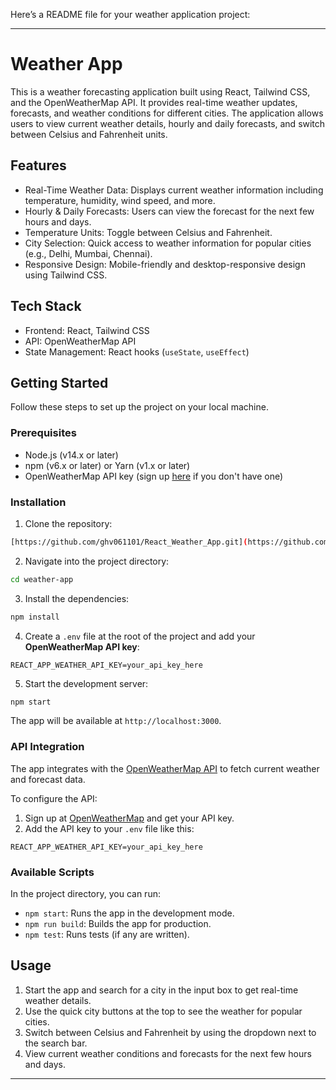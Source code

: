 Here’s a README file for your weather application project:

---

# Weather App

This is a weather forecasting application built using React, Tailwind CSS, and the OpenWeatherMap API. It provides real-time weather updates, forecasts, and weather conditions for different cities. The application allows users to view current weather details, hourly and daily forecasts, and switch between Celsius and Fahrenheit units.

## Features

- Real-Time Weather Data: Displays current weather information including temperature, humidity, wind speed, and more.
- Hourly & Daily Forecasts: Users can view the forecast for the next few hours and days.
- Temperature Units: Toggle between Celsius and Fahrenheit.
- City Selection: Quick access to weather information for popular cities (e.g., Delhi, Mumbai, Chennai).
- Responsive Design: Mobile-friendly and desktop-responsive design using Tailwind CSS.

## Tech Stack

- Frontend: React, Tailwind CSS
- API: OpenWeatherMap API
- State Management: React hooks (`useState`, `useEffect`)

## Getting Started

Follow these steps to set up the project on your local machine.

### Prerequisites

- Node.js (v14.x or later)
- npm (v6.x or later) or Yarn (v1.x or later)
- OpenWeatherMap API key (sign up [here](https://openweathermap.org/api) if you don't have one)

### Installation

1. Clone the repository:

```bash
[https://github.com/ghv061101/React_Weather_App.git](https://github.com/ghv061101/React_Weather_App.git)
```

2. Navigate into the project directory:

```bash
cd weather-app
```

3. Install the dependencies:

```bash
npm install
```

4. Create a `.env` file at the root of the project and add your **OpenWeatherMap API key**:

```env
REACT_APP_WEATHER_API_KEY=your_api_key_here
```

5. Start the development server:

```bash
npm start
```

The app will be available at `http://localhost:3000`.



### API Integration

The app integrates with the [OpenWeatherMap API](https://openweathermap.org/api) to fetch current weather and forecast data.

To configure the API:

1. Sign up at [OpenWeatherMap](https://openweathermap.org/) and get your API key.
2. Add the API key to your `.env` file like this:

```
REACT_APP_WEATHER_API_KEY=your_api_key_here
```

### Available Scripts

In the project directory, you can run:

- `npm start`: Runs the app in the development mode.
- `npm run build`: Builds the app for production.
- `npm test`: Runs tests (if any are written).

## Usage

1. Start the app and search for a city in the input box to get real-time weather details.
2. Use the quick city buttons at the top to see the weather for popular cities.
3. Switch between Celsius and Fahrenheit by using the dropdown next to the search bar.
4. View current weather conditions and forecasts for the next few hours and days.





---

